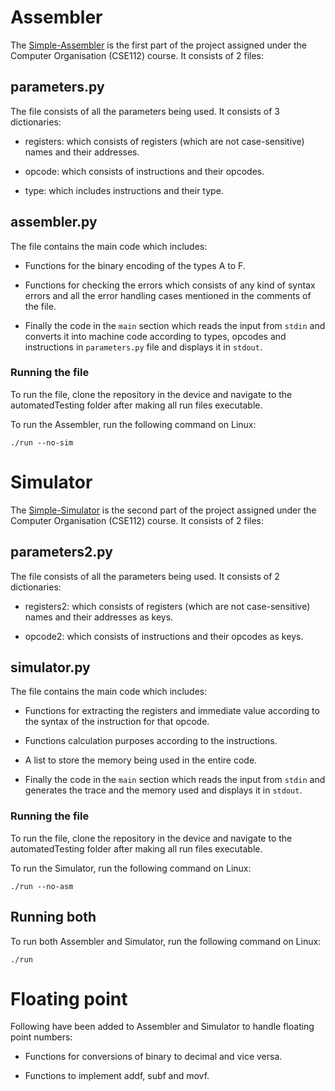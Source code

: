 # Assembler
The [Simple-Assembler](https://en.wikipedia.org/wiki/Assembly_language) is the first part of the project assigned under the Computer Organisation (CSE112) course. It consists of 2 files:

## parameters.py 
The file consists of all the parameters being used. It consists of 3 dictionaries:

- registers: which consists of registers (which are not case-sensitive) names and their addresses.

- opcode: which consists of instructions and their opcodes.

- type: which includes instructions and their type.

## assembler.py
The file contains the main code which includes:

- Functions for the binary encoding of the types A to F.

- Functions for checking the errors which consists of any kind of syntax errors and all the error handling cases mentioned in the comments of the file.

- Finally the code in the `main` section which reads the input from `stdin` and converts it into machine code according to types, opcodes and instructions in `parameters.py` file and displays it in `stdout`.

### Running the file
To run the file, clone the repository in the device and navigate to the automatedTesting folder after making all run files executable.

To run the Assembler, run the following command on Linux:
```
./run --no-sim
```

# Simulator
The [Simple-Simulator](https://en.wikipedia.org/wiki/Trace-based_simulation) is the second part of the project assigned under the Computer Organisation (CSE112) course. It consists of 2 files:

## parameters2.py 
The file consists of all the parameters being used. It consists of 2 dictionaries:

- registers2: which consists of registers (which are not case-sensitive) names and their addresses as keys.

- opcode2: which consists of instructions and their opcodes as keys.

## simulator.py
The file contains the main code which includes:

- Functions for extracting the registers and immediate value according to the syntax of the instruction for that opcode.

- Functions calculation purposes according to the instructions.

- A list to store the memory being used in the entire code.

- Finally the code in the `main` section which reads the input from `stdin` and generates the trace and the memory used and displays it in `stdout`.

### Running the file
To run the file, clone the repository in the device and navigate to the automatedTesting folder after making all run files executable.

To run the Simulator, run the following command on Linux:
```
./run --no-asm
```

## Running both
To run both Assembler and Simulator, run the following command on Linux:
```
./run
```

# Floating point
Following have been added to Assembler and Simulator to handle floating point numbers:

- Functions for conversions of binary to decimal and vice versa.

- Functions to implement addf, subf and movf.